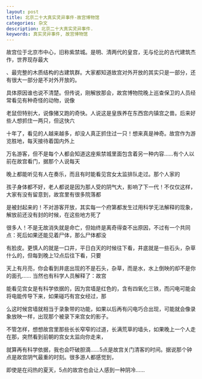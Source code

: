 ```yaml
---
layout: post
title: 北京二十大真实灵异事件-故宫博物馆
categories: 杂文
description: 北京二十大真实灵异事件.
keywords: 真实灵异事件, 故宫博物馆
---
```


  故宫位于北京市中心，旧称紫禁城。是明、清两代的皇宫，无与伦比的古代建筑杰作，世界现存最大

、最完整的木质结构的古建筑群。大家都知道故宫对外开放的其实只是一部分，还有很大一部分是不对外开放的。

具体原因谁也说不清楚。但传说，刚解放那会，故宫博物院晚上巡查保卫的人员经常看见有种奇怪的动物，说像

老鼠但特别大，说像猪又跑的奇快。人说这是皇族养在东西宫内镇宫之兽。后来好些人想抓住一两只，但这快六

十年了，看见的人越来越多，却没人真正抓住过一只！想来真是神奇。故宫作为游览胜地，每天接待着国内外上

万名游客，但不是每个人都会知道这座紫禁城里面包含着另一种内容……有个人以前在故宫看门，据那个人说每天

晚上都能听见有人在奏乐，而且有时能看见宫女太监排队走过。那个人家的

孩子身体都不好，老人都说是因为那人受的阴气大，影响了下一代！不仅仅这样，大家有没有留意到，故宫里有很多院落都

是被封起来的！不对游客开放，其实每一个府第都发生过用科学无法解释的现象，解放前还没有封的时候，在这些地方死了

很多人！不是无故消失就是命亡，但始终是离奇得查不出原因，不过有一个共同点：死后如果还能见着尸体，那么尸体都没

有脸皮。更慎人的就是一口井，平日白天的时候往下看，井底就是一些石头，杂草什么的，但每到晚上12点后往下看，只要

天上有月亮，你会看到井底出现的不是石头，杂草，而是水，水上倒映的却不是你的面孔…… 当然也有科学人员解释了：故宫

能看见宫女是有科学依据的，因为宫墙是红色的，含有四氧化三铁，而闪电可能会将电能传导下来，如果碰巧有宫女经过，那

么这时候宫墙就相当于录象带的功能，如果以后再有闪电巧合出现，可能就会像录象放映一样，出现那个被录下来宫女的影子。

不管怎样，想想故宫里那些长长窄窄的过道，长满荒草的墙头，如果晚上一个人走在那，突然看到前朝的宫女太监向你走来，

就算再有科学依据，我也会吓破胆滴……5点是故宫关门清客的时间。据说那个钟点是故宫阴气最重的时刻。很多游人都感觉到，

即使是在闷热的夏天，5点的故宫也会让人感到一种阴冷……
